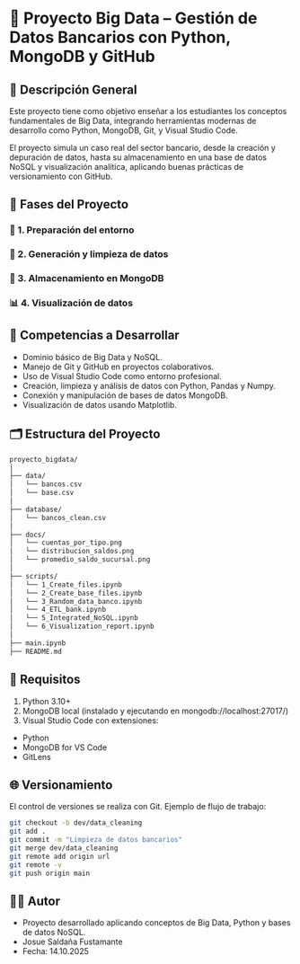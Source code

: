 # 🏦 Proyecto Big Data – Gestión de Datos Bancarios con Python, MongoDB y GitHub
## 📘 Descripción General

Este proyecto tiene como objetivo enseñar a los estudiantes los conceptos fundamentales de Big Data, integrando herramientas modernas de desarrollo como Python, MongoDB, Git, y Visual Studio Code.

El proyecto simula un caso real del sector bancario, desde la creación y depuración de datos, hasta su almacenamiento en una base de datos NoSQL y visualización analítica, aplicando buenas prácticas de versionamiento con GitHub.

## 🚀 Fases del Proyecto

### 🧩 1. Preparación del entorno
### 📁 2. Generación y limpieza de datos
### 🍃 3. Almacenamiento en MongoDB
### 📊 4. Visualización de datos

## 🧠 Competencias a Desarrollar

- Dominio básico de Big Data y NoSQL.
- Manejo de Git y GitHub en proyectos colaborativos.
- Uso de Visual Studio Code como entorno profesional.
- Creación, limpieza y análisis de datos con Python, Pandas y Numpy.
- Conexión y manipulación de bases de datos MongoDB.
- Visualización de datos usando Matplotlib.

## 🗂️ Estructura del Proyecto

```bash
proyecto_bigdata/
│
├── data/
│   └── bancos.csv
│   └── base.csv
│
├── database/
│   └── bancos_clean.csv
│
├── docs/
│   └── cuentas_por_tipo.png
│   └── distribucion_saldos.png
│   └── promedio_saldo_sucursal.png
│
├── scripts/
│   └── 1_Create_files.ipynb
│   └── 2_Create_base_files.ipynb
│   └── 3_Random_data_banco.ipynb
│   └── 4_ETL_bank.ipynb
│   └── 5_Integrated_NoSQL.ipynb
│   └── 6_Visualization_report.ipynb
│
├── main.ipynb
├── README.md
```

## 🧰 Requisitos

1. Python 3.10+
2. MongoDB local (instalado y ejecutando en mongodb://localhost:27017/)
3. Visual Studio Code con extensiones:
- Python
- MongoDB for VS Code
- GitLens

## 🌐 Versionamiento

El control de versiones se realiza con Git.
Ejemplo de flujo de trabajo:

```bash
git checkout -b dev/data_cleaning
git add .
git commit -m "Limpieza de datos bancarios"
git merge dev/data_cleaning
git remote add origin url
git remote -v
git push origin main
```
## 👨‍🏫 Autor

- Proyecto desarrollado aplicando conceptos de Big Data, Python y bases de datos NoSQL.
- Josue Saldaña Fustamante
- Fecha: 14.10.2025
